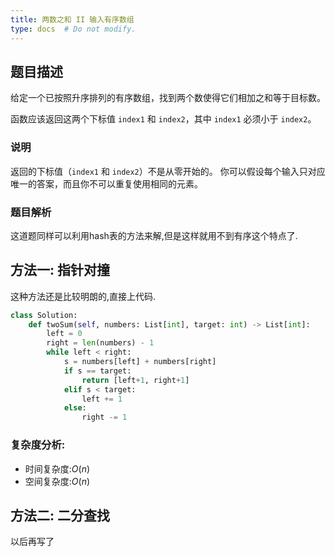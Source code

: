 ```yaml
---
title: 两数之和 II 输入有序数组
type: docs  # Do not modify.
---
```


## 题目描述

给定一个已按照升序排列的有序数组，找到两个数使得它们相加之和等于目标数。

函数应该返回这两个下标值 `index1` 和 `index2`，其中 `index1` 必须小于 `index2`。

### 说明

返回的下标值（`index1` 和 `index2`）不是从零开始的。
你可以假设每个输入只对应唯一的答案，而且你不可以重复使用相同的元素。

### 题目解析

这道题同样可以利用hash表的方法来解,但是这样就用不到有序这个特点了.

## 方法一: 指针对撞

这种方法还是比较明朗的,直接上代码.

```python
class Solution:
    def twoSum(self, numbers: List[int], target: int) -> List[int]:
        left = 0
        right = len(numbers) - 1
        while left < right:
            s = numbers[left] + numbers[right]
            if s == target:
                return [left+1, right+1] 
            elif s < target:
                left += 1 
            else:
                right -= 1
```

### 复杂度分析:

- 时间复杂度:$O(n)$
- 空间复杂度:$O(n)$

## 方法二: 二分查找

以后再写了
